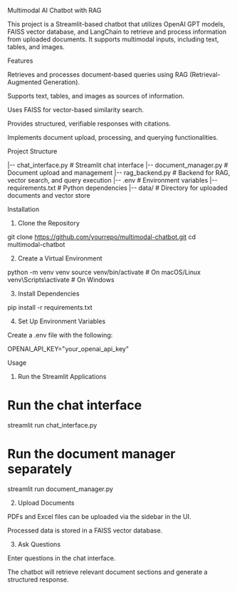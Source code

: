 Multimodal AI Chatbot with RAG

This project is a Streamlit-based chatbot that utilizes OpenAI GPT models, FAISS vector database, and LangChain to retrieve and process information from uploaded documents. It supports multimodal inputs, including text, tables, and images.

Features

Retrieves and processes document-based queries using RAG (Retrieval-Augmented Generation).

Supports text, tables, and images as sources of information.

Uses FAISS for vector-based similarity search.

Provides structured, verifiable responses with citations.

Implements document upload, processing, and querying functionalities.

Project Structure

|-- chat_interface.py    # Streamlit chat interface
|-- document_manager.py  # Document upload and management
|-- rag_backend.py       # Backend for RAG, vector search, and query execution
|-- .env                 # Environment variables
|-- requirements.txt     # Python dependencies
|-- data/                # Directory for uploaded documents and vector store

Installation

1. Clone the Repository

git clone https://github.com/yourrepo/multimodal-chatbot.git
cd multimodal-chatbot

2. Create a Virtual Environment

python -m venv venv
source venv/bin/activate  # On macOS/Linux
venv\Scripts\activate    # On Windows

3. Install Dependencies

pip install -r requirements.txt

4. Set Up Environment Variables

Create a .env file with the following:

OPENAI_API_KEY="your_openai_api_key"

Usage

1. Run the Streamlit Applications

# Run the chat interface
streamlit run chat_interface.py

# Run the document manager separately
streamlit run document_manager.py

2. Upload Documents

PDFs and Excel files can be uploaded via the sidebar in the UI.

Processed data is stored in a FAISS vector database.

3. Ask Questions

Enter questions in the chat interface.

The chatbot will retrieve relevant document sections and generate a structured response.
